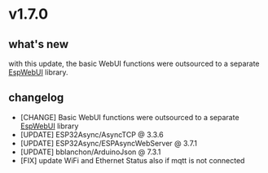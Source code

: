 # v1.7.0

## what's new

with this update, the basic WebUI functions were outsourced to a separate [EspWebUI](https://github.com/dewenni/EspWebUI) library.

## changelog

- [CHANGE] Basic WebUI functions were outsourced to a separate [EspWebUI](https://github.com/dewenni/EspWebUI) library
- [UPDATE]  ESP32Async/AsyncTCP @ 3.3.6
- [UPDATE]  ESP32Async/ESPAsyncWebServer @ 3.7.1
- [UPDATE]  bblanchon/ArduinoJson @ 7.3.1
- [FIX] update WiFi and Ethernet Status also if mqtt is not connected
